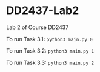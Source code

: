 # DD2437-Lab2
Lab 2 of Course DD2437

To run Task 3.1: 
`python3 main.py 0`

To run Task 3.2: 
`python3 main.py 1`

To run Task 3.3: 
`python3 main.py 2`
